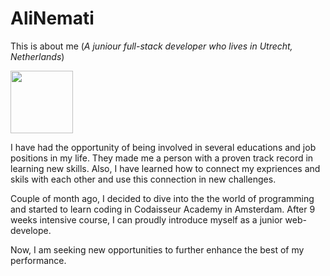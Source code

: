 # AliNemati
This is about me (*A juniour full-stack developer who lives in Utrecht, Netherlands*)

<img src="https://i.pinimg.com/originals/ff/46/38/ff4638bb13299ab514a0df5c073051c0.gif" width="100" height="100">

I have had the opportunity of being involved in several educations and job positions in my life. They made me a person with a proven track record in learning new skills. Also, I have learned how to connect my expriences and skils with each other and use this connection in new challenges. 

Couple of month ago, I decided to dive into the the world of programming and started to learn coding in Codaisseur Academy in Amsterdam. After 9 weeks intensive course, I can proudly introduce myself as a junior web-develope.

Now, I am seeking new opportunities to further enhance the best of my performance.

